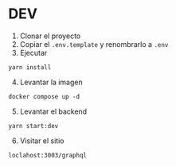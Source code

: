 # DEV
1. Clonar el proyecto
2. Copiar el ```.env.template``` y renombrarlo a ```.env```
3. Ejecutar
```
yarn install
```
4. Levantar la imagen 
```
docker compose up -d
```
5. Levantar el backend 
```
yarn start:dev
```
6. Visitar el sitio
```
loclahost:3003/graphql
```